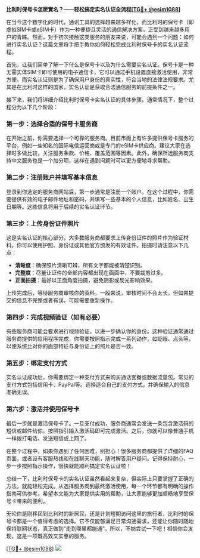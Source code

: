 **比利时保号卡怎麽實名？——轻松搞定实名认证全流程[[TG💪+ @esim1088](https://t.me/s/esim1088)]**

在当今这个数字化的时代，通讯工具的选择越来越多样化，而比利时的保号卡（即虚拟SIM卡或eSIM卡）作为一种便捷且灵活的通信解决方案，正受到越来越多用户的青睐。然而，对于初次接触这类服务的朋友来说，可能会遇到一个问题：如何进行实名认证？这篇文章将手把手教你如何轻松完成比利时保号卡的实名认证流程。

首先，让我们简单了解一下什么是保号卡以及为什么需要实名认证。保号卡是一种无需实体SIM卡即可使用的电子通信卡，它可以通过手机设置直接激活使用，非常方便。而实名认证则是为了确保用户身份的真实性，符合当地的法律法规要求。尤其是在比利时这样的国家，实名认证是获取合法通信服务的前提条件之一。

接下来，我们将详细介绍比利时保号卡实名认证的具体步骤。通常情况下，整个过程分为以下几个阶段：

### 第一步：选择合适的保号卡服务商

在开始之前，你需要选择一个可靠的服务商。目前市面上有许多提供保号卡服务的平台，例如一些知名的国际电信运营商或是专门的eSIM卡供应商。建议大家在选择时多做比较，关注服务条款、价格、覆盖范围等因素。此外，确保所选服务商支持中文服务也是一个加分项，这样在遇到问题时可以更方便地寻求帮助。

### 第二步：注册账户并填写基本信息

登录到你选定的服务商网站后，第一步通常是注册一个账户。在这个过程中，你需要提供有效的电子邮件地址和密码，并填写一些基本的个人信息，比如姓名、出生日期等。这些信息将用于后续的实名认证环节。

### 第三步：上传身份证件照片

这是实名认证的核心部分。大多数服务商都要求上传身份证件的照片作为验证材料。你可以使用护照、身份证或其他官方颁发的有效证件。拍摄时请注意以下几点：

- **清晰度**：确保照片清晰可辨，所有文字都能被清楚识别。
- **完整度**：尽量让证件的全部内容都出现在画面中，不要裁剪过多。
- **正面拍摄**：最好以正面角度拍摄，避免阴影或反光影响效果。

上传完成后，等待服务商审核你的资料。一般来说，审核时间不会太长，但如果提交的信息不完整或者有误，可能需要重新操作。

### 第四步：完成视频验证（如有必要）

有些服务商可能会要求进行视频验证，以进一步确认你的身份。这种验证通常通过服务商提供的应用程序完成，你需要按照指示完成一系列动作，如眨眼、点头等，以便系统比对你的面部特征与身份证上的照片是否一致。

### 第五步：绑定支付方式

实名认证成功后，你需要绑定一种支付方式来购买通话套餐或数据流量包。常见的支付方式包括信用卡、PayPal等。选择适合自己的支付方式，并确保输入的信息准确无误。

### 第六步：激活并使用保号卡

最后一步就是激活保号卡了。一旦支付成功，服务商通常会发送一条包含激活码的短信或邮件给你。按照指引输入激活码即可完成激活。之后，你就可以像普通手机一样拨打电话、发送短信或上网了。

在整个过程中，如果你遇到了任何困难，别担心！很多服务商都提供了详细的FAQ页面，或者设有客服热线和在线聊天功能，随时解答用户疑问。记得保持耐心，一步一步按照指示操作，很快就能顺利搞定实名认证啦！

总结一下，比利时保号卡的实名认证虽然看起来复杂，但实际上只要掌握了正确的方法，就能轻松完成。从选择服务商到最终激活使用，每一个环节都有明确的操作指南可供参考。希望本文能为大家提供实用的帮助，让大家能够更加顺畅地享受保号卡带来的便利。

无论你是刚移民到比利时的新居民，还是计划短期访问这里的旅行者，比利时的保号卡都是一个值得考虑的选择。它不仅能够满足日常沟通需求，还能让你随时随地保持联网状态，真正做到“走到哪里都能通”。所以，不妨尝试一下吧！相信你会发现，这是一项既高效又实惠的服务。

[[TG💪+ @esim1088](https://t.me/s/esim1088)] ![](https://i.postimg.cc/4NQfJmqS/Snipaste-2025-05-13-00-14-12.png)